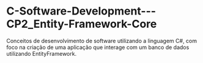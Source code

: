 # C-Software-Development---CP2_Entity-Framework-Core
Conceitos de desenvolvimento de software utilizando a linguagem C#, com foco na criação de uma aplicação que interage com um banco de dados utilizando EntityFramework. 
